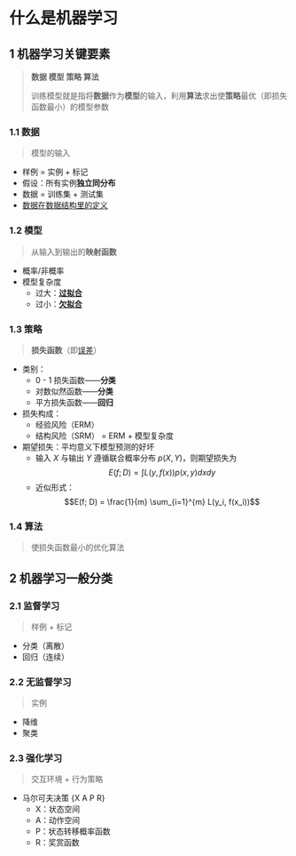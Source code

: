 # 什么是机器学习

## 1 机器学习关键要素

> **数据 模型 策略 算法**
>
> 训练模型就是指将**数据**作为**模型**的输入，利用**算法**求出使**策略**最优（即损失函数最小）的模型参数

### 1.1 数据

> 模型的输入

- 样例 = 实例 + 标记
- 假设：所有实例**独立同分布**
- 数据 = 训练集 + 测试集
- [数据在数据结构里的定义](/01_Courses/02_Data_Structure_and_Algorithm/01_What_is_Data_Structure/Notes.md#2-基本概念及术语)

### 1.2 模型

> 从输入到输出的**映射函数**

- 概率/非概率
- 模型复杂度
  - 过大：[**过拟合**](/01_Courses/04_Machine_Learning/02_Model_Evaluation_and_Selection/Notes.md#12-拟合)
  - 过小：[**欠拟合**](/01_Courses/04_Machine_Learning/02_Model_Evaluation_and_Selection/Notes.md#12-拟合)

### 1.3 策略

> **损失函数**（即[误差](/01_Courses/04_Machine_Learning/02_Model_Evaluation_and_Selection/Notes.md#11-误差)）

- 类别：
  - 0 - 1 损失函数——**分类**
  - 对数似然函数——**分类**
  - 平方损失函数——**回归**
- 损失构成：
  - 经验风险（ERM）
  - 结构风险（SRM） = ERM + 模型复杂度
- 期望损失：平均意义下模型预测的好坏
  - 输入 $X$ 与输出 $Y$ 遵循联合概率分布 $p(X, Y)$，则期望损失为  
    $$E(f; D) = \int L(y, f(x))p(x, y)dxdy$$
  - 近似形式：
    $$E(f; D) = \frac{1}{m} \sum_{i=1}^{m} L(y_i, f(x_i))$$

### 1.4 算法

> 使损失函数最小的优化算法

## 2 机器学习一般分类

### 2.1 监督学习

> 样例 + 标记

- 分类（离散）
- 回归（连续）

### 2.2 无监督学习

> 实例

- 降维
- 聚类

### 2.3 强化学习

> 交互环境 + 行为策略

- 马尔可夫决策 {X A P R}
  - X：状态空间
  - A：动作空间
  - P：状态转移概率函数
  - R：奖赏函数
